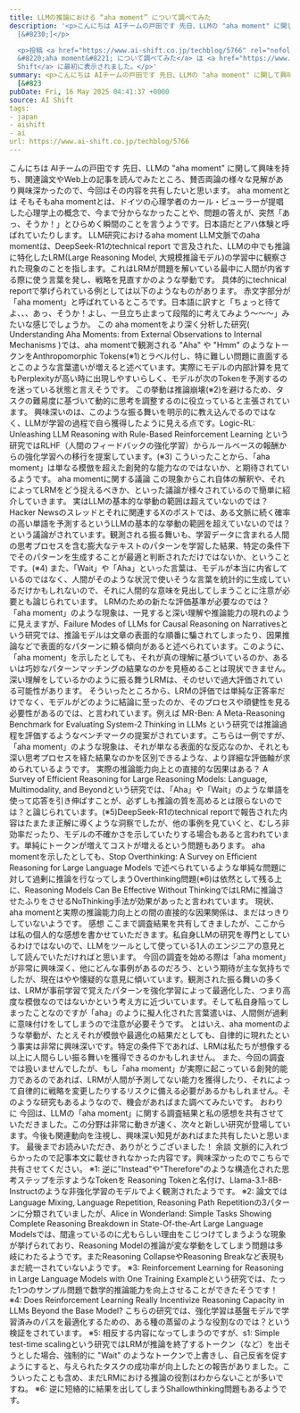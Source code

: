 ```yaml
---
title: LLMの推論における “aha moment” について調べてみた
description: '<p>こんにちは AIチームの戸田です 先日、LLMの "aha moment" に関して興味を持ち、関連論文やWeb上の記事を読んでみたところ、賛否両論の様々な見解があり興味深かったので、今回はその内容を共有したいと思います
  [&#8230;]</p>

  <p>投稿 <a href="https://www.ai-shift.co.jp/techblog/5766" rel="nofollow">LLMの推論における
  &#8220;aha moment&#8221; について調べてみた</a> は <a href="https://www.ai-shift.co.jp" rel="nofollow">株式会社AI
  Shift</a> に最初に表示されました。</p>'
summary: <p>こんにちは AIチームの戸田です 先日、LLMの "aha moment" に関して興味を持ち、関連論文やWeb上の記事を読んでみたところ、賛否両論の様々な見解があり興味深かったので、今回はその内容を共有したいと思います
  [&#823
pubDate: Fri, 16 May 2025 04:41:37 +0000
source: AI Shift
tags:
- japan
- aishift
- ai
url: https://www.ai-shift.co.jp/techblog/5766
---
```


こんにちは AIチームの戸田です
先日、LLMの "aha moment" に関して興味を持ち、関連論文やWeb上の記事を読んでみたところ、賛否両論の様々な見解があり興味深かったので、今回はその内容を共有したいと思います。
aha momentとは
そもそもaha momentとは、ドイツの心理学者のカール・ビューラーが提唱した心理学上の概念で、今まで分からなかったことや、問題の答えが、突然「あっ、そうか！」とひらめく瞬間のことを言うようです。日本語だとアハ体験と呼ばれていたりします。
LLM研究におけるaha moment
LLM文脈でのaha momentは、DeepSeek-R1のtechnical report で言及された、LLMの中でも推論に特化したLRM(Large Reasoning Model, 大規模推論モデル)の学習中に観察された現象のことを指します。これはLRMが問題を解いている最中に人間が内省する際に使う言葉を発し、戦略を見直すかのような挙動です。
具体的にtechnical reportで挙げられている例としては以下のようなものがあります。
赤文字部分が「aha moment」と呼ばれているところです。日本語に訳すと「ちょっと待てよ、、、あっ、そうか！よし、一旦立ち止まって段階的に考えてみよう〜〜〜」みたいな感じでしょうか。
この aha momentをより深く分析した研究( Understanding Aha Moments: from External Observations to Internal Mechanisms )では、aha momentで観測される "Aha" や "Hmm" のようなトークンをAnthropomorphic Tokens(※1)とラベル付し、特に難しい問題に直面するとこのような言葉遣いが増えると述べています。実際にモデルの内部計算を見てもPerplexityが高い時に出現しやすいらしく、モデルが次のTokenを予測するのを迷っている状態と言えそうです。
この挙動は推論崩壊(※2)を避けるため、タスクの難易度に基づいて動的に思考を調整するのに役立っていると主張されています。
興味深いのは、このような振る舞いを明示的に教え込んでるのではなく、LLMが学習の過程で自ら獲得したように見える点です。Logic-RL: Unleashing LLM Reasoning with Rule-Based Reinforcement Learning という研究ではRLHF（人間のフィードバックの強化学習）からルールベースの報酬からの強化学習への移行を提案しています。(※3) こういったことから、「aha moment」は単なる模倣を超えた創発的な能力なのではないか、と期待されているようです。
aha momentに関する議論
この現象からこれ自体の解釈や、それによってLRMをどう捉えるべきか、といった議論が様々されているので簡単に紹介していきます。
実はLLMの基本的な挙動の範囲は超えていないのでは？
Hacker Newsのスレッドとそれに関連するXのポストでは、ある文脈に続く確率の高い単語を予測するというLLMの基本的な挙動の範囲を超えていないのでは？という議論がされています。観測される振る舞いも、学習データに含まれる人間の思考プロセスを含む膨大なテキストのパターンを学習した結果、特定の条件下でそのパターンを生成することが最適と判断されただけではないか、ということです。(※4)
また、「Wait」や「Aha」といった言葉は、モデルが本当に内省しているのではなく、人間がそのような状況で使いそうな言葉を統計的に生成しているだけかもしれないので、それに人間的な意味を見出してしまうことに注意が必要とも論じられています。
LRMのための新たな評価基準が必要なのでは？
「aha moment」のような現象は、一見すると深い理解や推論能力の現れのように見えますが、Failure Modes of LLMs for Causal Reasoning on Narrativesという研究では、推論モデルは文章の表面的な順番に騙されてしまったり、因果推論などで表面的なパターンに頼る傾向があると述べられています。このように、「aha moment」を示したとしても、それが真の理解に基づいているのか、あるいは巧妙なパターンマッチングの結果なのかを見極めることは現状できません。深い理解をしているかのように振る舞うLRMは、そのせいで過大評価されている可能性があります。
そういったところから、LRMの評価では単純な正答率だけでなく、モデルがどのように結論に至ったのか、そのプロセスや頑健性を見る必要性があるのでは、と言われています。例えば MR-Ben: A Meta-Reasoning Benchmark for Evaluating System-2 Thinking in LLMs という研究では推論過程を評価するようなベンチマークの提案がされています。こちらは一例ですが、「aha moment」のような現象は、それが単なる表面的な反応なのか、それとも深い思考プロセスを経た結果なのかを区別できるような、より詳細な評価軸が求められているようです。
実際の推論能力向上との直接的な因果はある？
A Survey of Efficient Reasoning for Large Reasoning Models: Language, Multimodality, and Beyondという研究では、「Aha」や「Wait」のような単語を使って応答を引き伸ばすことが、必ずしも推論の質を高めるとは限らないのでは？と論じられています。(※5)DeepSeek-R1のtechnical reportで報告された内容はたまたま正解に導くような洞察でしたが、他の事例を見ていくと、むしろ非効率だったり、モデルの不確かさを示していたりする場合もあると言われています。単純にトークンが増えてコストが増えるという問題もあります。
aha momentを示したとしても、Stop Overthinking: A Survey on Efficient Reasoning for Large Language Models で述べられているような単純な問題に対して過剰に推論を行なってしまうOverthinking問題(※6)は依然として残る上に、Reasoning Models Can Be Effective Without ThinkingではLRMに推論させたふりをさせるNoThinking手法が効果があったと言われています。
現状、aha momentと実際の推論能力向上との間の直接的な因果関係は、まだはっきりしていないようです。
感想
ここまで調査結果を共有してきましたが、ここからは私の個人的な感想を書かせていただきます。私自身LLMの研究を専門としているわけではないので、LLMをツールとして使っている1人のエンジニアの意見として読んでいただければと思います。
今回の調査を始める際は「aha moment」が非常に興味深く、他にどんな事例があるのだろう、という期待が主な気持ちでしたが、現在はやや懐疑的な意見に傾いています。観測された振る舞いの多くは、LRMが事前学習で覚えたパターンを強化学習によって最適化した、つまり高度な模倣なのではないかという考え方に近づいています。そして私自身陥ってしまったことなのですが「aha」のように擬人化された言葉遣いは、人間側が過剰に意味付けをしてしまうので注意が必要そうです。
とはいえ、aha momentのような挙動が、たとえそれが模倣や最適化の結果だとしても、自律的に現れたという事実は非常に興味深いです。特定の条件下であれば、LRMは私たちが想像する以上に人間らしい振る舞いを獲得できるのかもしれません。
また、今回の調査では扱いませんでしたが、もし「aha moment」が実際に起こっている創発的能力であるのであれば、LRMが人間が予測してない能力を獲得したり、それによって自律的に戦略を変更したりするリスクに備える必要があるかもしれません。そのような研究もあるようなので、機会があればまた調べてみたいです。
おわりに
今回は、LLMの「aha moment」に関する調査結果と私の感想を共有させていただきました。この分野は非常に動きが速く、次々と新しい研究が登場しています。今後も関連動向を注視し、興味深い知見があればまた共有したいと思います。
最後までお読みいただき、ありがとうございました！
余談
文脈的に入れづらかったので記事本文に載せきれなかった内容です。興味深かったのでこちらで共有させてください。
※1: 逆に"Instead"や"Therefore"のような構造化された思考ステップを示すようなTokenを Reasoning Tokenと名付け、Llama-3.1-8B-Instructのような非強化学習のモデルでよく観測されたようです。
※2: 論文ではLanguage Mixing, Language Repetition, Reasoning Path Repetitionの3パターンに分類されていましたが、Alice in Wonderland: Simple Tasks Showing Complete Reasoning Breakdown in State-Of-the-Art Large Language Modelsでは、間違っているのに尤もらしい理由をこじつけてしまうような現象が挙げられており、Reasoning Modelの推論が変な挙動をしてしまう問題は多岐にわたるようです。またReasoning CollapseやReasoning Breakなど表現もまだ統一されていないようです。
※3: Reinforcement Learning for Reasoning in Large Language Models with One Training Exampleという研究では、たった1つのサンプル問題で数学的推論能力を向上させることができたそうです！
※4: Does Reinforcement Learning Really Incentivize Reasoning Capacity in LLMs Beyond the Base Model? こちらの研究では、強化学習は基盤モデルで学習済みのパスを最適化するための、ある種の蒸留のような役割なのでは？という検証をされています。
※5: 相反する内容になってしまうのですが、s1: Simple test-time scalingという研究ではLRMが推論を終了するトークン（</think>など）を出そうとした場合、強制的に "Wait" のようなトークンで上書きし、自己反省を促すようにすると、与えられたタスクの成功率が向上したとの報告がありました。こういったことも含め、まだLRMにおける推論の役割はわからないことが多いですね。
※6: 逆に短絡的に結果を出してしまうShallowthinking問題もあるようです。